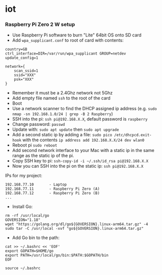 # iot

### Raspberry Pi Zero 2 W setup

* Use Raspberry Pi software to burn "Lite" 64bit OS onto SD card
* Add `wpa_supplicant.conf` to root of card with contents:

```
country=GB
ctrl_interface=DIR=/var/run/wpa_supplicant GROUP=netdev
update_config=1

network={
	scan_ssid=1
	ssid="XXX"
	psk="XXX"
}
```

* Remember it must be a 2.4Ghz network not 5Ghz
* Add empty file named `ssh` to the root of the card
* Boot
* Use a network scanner to find the DHCP assigned ip address (e.g. `sudo nmap -sn 192.168.1.0/24 | grep -B 2 Raspberry`)
* SSH into the pi: `ssh pi@192.168.X.X`, default password is `raspberry`
* Change password: `passwd`
* Update with: `sudo apt update` then `sudo apt upgrade`
* Add a second static ip by adding a file: `sudo pico /etc/dhcpcd.exit-hook` with the contents `ip address add 192.168.X.X/24 dev wlan0`
* Reboot pi `sudo reboot`
* Add second network interface to your Mac with a static ip in the same range as the static ip of the pi.
* Copy SSH key to pi: `ssh-copy-id -i ~/.ssh/id_rsa pi@192.168.X.X`
* Now you can SSH into the pi on the static ip: `ssh pi@192.168.X.X`

IPs for my project:

```
192.168.77.10       - Laptop
192.168.77.11       - Raspberry Pi Zero (A)
192.168.77.12       - Raspberry Pi Zero (B)
...
```

* Install Go:
```
rm -rf /usr/local/go
GOVERSION="1.18"
wget "https://golang.org/dl/go${GOVERSION}.linux-arm64.tar.gz" -4
sudo tar -C /usr/local -xvf "go${GOVERSION}.linux-arm64.tar.gz"
```

* Add Go bin to the path:

```
cat >> ~/.bashrc << 'EOF'
export GOPATH=$HOME/go
export PATH=/usr/local/go/bin:$PATH:$GOPATH/bin
EOF

source ~/.bashrc
```
